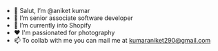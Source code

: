 - 👋 Salut, I’m @aniket kumar
- 👀 I’m senior associate software developer
- 🌱 I’m currently into Shopify
- ❤️ I'm passionated for photography
- 📫 To collab with me you can mail me at kumaraniket290@gmail.com

<!---
aniket42-ops/aniket42-ops is a ✨ special ✨ repository because its `README.md` (this file) appears on your GitHub profile.
You can click the Preview link to take a look at your changes.
--->
